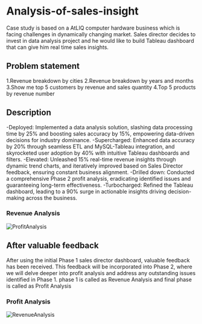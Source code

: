 # Analysis-of-sales-insight
Case study is based on a AtLIQ computer hardware business which is facing challenges in dynamically changing market. Sales director decides to invest in data analysis project and he would like to build Tableau dashboard that can give him real time sales insights.
## Problem statement 
1.Revenue breakdown by cities
2.Revenue breakdown by years and months
3.Show me top 5 customers by revenue and sales quantity
4.Top 5 products by revenue number
## Description
-Deployed: Implemented a data analysis solution, slashing data processing time by 25% and 
boosting sales accuracy by 15%, empowering data-driven decisions for industry dominance.
-Supercharged: Enhanced data accuracy by 20% through seamless ETL and MySQL-Tableau 
integration, and skyrocketed user adoption by 40% with intuitive Tableau dashboards and filters.
-Elevated: Unleashed 15% real-time revenue insights through dynamic trend charts, and 
iteratively improved based on Sales Director feedback, ensuring constant business alignment.
-Drilled down: Conducted a comprehensive Phase 2 profit analysis, eradicating identified issues 
and guaranteeing long-term effectiveness.
-Turbocharged: Refined the Tableau dashboard, leading to a 90% surge in actionable insights 
driving decision-making across the business.
### Revenue Analysis
![ProfitAnalysis](https://github.com/Sowmia2002/Analysis-of-sales-insight/assets/87627736/fa66a986-0b4f-4f52-b86f-483c86956fe8)
## After valuable feedback
After using the initial Phase 1 sales director dashboard, valuable feedback has been received. This feedback will be incorporated into Phase 2, where we will delve deeper into profit analysis and address any outstanding issues identified in Phase 1.
phase 1 is called as Revenue Analysis and final phase is called as Profit Analysis
### Profit Analysis
![RevenueAnalysis](https://github.com/Sowmia2002/Analysis-of-sales-insight/assets/87627736/fcbb7c3e-6c8a-448d-904d-3903cb0d1691)
